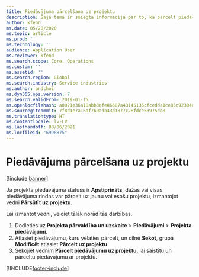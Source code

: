 ```yaml
---
title: Piedāvājuma pārcelšana uz projektu
description: Šajā tēmā ir sniegta informācija par to, kā pārcelt piedāvājumu uz jaunu vai esošu projektu.
author: kfend
ms.date: 05/28/2020
ms.topic: article
ms.prod: ''
ms.technology: ''
audience: Application User
ms.reviewer: kfend
ms.search.scope: Core, Operations
ms.custom: ''
ms.assetid: ''
ms.search.region: Global
ms.search.industry: Service industries
ms.author: andchoi
ms.dyn365.ops.version: 7
ms.search.validFrom: 2019-01-15
ms.openlocfilehash: a0021e36a18abb3efe86687a43145136cfcedda1ce85c92304608bf2e7270598
ms.sourcegitcommit: 7f8d1e7a16af769adb43d1877c28fdce53975db8
ms.translationtype: HT
ms.contentlocale: lv-LV
ms.lasthandoff: 08/06/2021
ms.locfileid: "6998875"
---
```

# <a name="transfer-a-quotation-to-a-project"></a>Piedāvājuma pārcelšana uz projektu

[!include [banner](../includes/banner.md)]

Ja projekta piedāvājuma statuss ir **Apstiprināts**, dažas vai visas piedāvājuma rindas var pārcelt uz jaunu vai esošu projektu, izmantojot vedni **Pārsūtīt uz projektu**. 

Lai izmantot vedni, veiciet tālāk norādītās darbības.

1. Dodieties uz **Projekta pārvaldība un uzskaite** > **Piedāvājumi** > **Projekta piedāvājumi**.
2. Atlasiet piedāvājumu, kuru vēlaties pārcelt, un cilnē **Sekot**, grupā **Modificēt** atlasiet **Pārcelt uz projektu**.
3. Sekojiet vednim **Pārcelt piedāvājumu uz projektu**, lai saistītu un pārceltu piedāvājumu ar projektu.


[!INCLUDE[footer-include](../includes/footer-banner.md)]